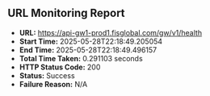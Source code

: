 ## URL Monitoring Report

- **URL:** https://api-gw1-prod1.fisglobal.com/gw/v1/health
- **Start Time:** 2025-05-28T22:18:49.205054
- **End Time:** 2025-05-28T22:18:49.496157
- **Total Time Taken:** 0.291103 seconds
- **HTTP Status Code:** 200
- **Status:** Success
- **Failure Reason:** N/A

